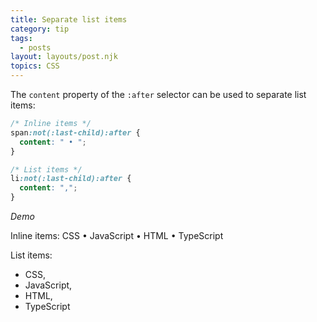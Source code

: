 ```yaml
---
title: Separate list items
category: tip
tags:
  - posts
layout: layouts/post.njk
topics: CSS
---
```


The `content` property of the `:after` selector can be used to separate list items:

```css
/* Inline items */
span:not(:last-child):after {
  content: " • ";
}

/* List items */
li:not(:last-child):after {
  content: ",";
}
```

_Demo_

<style>
.demo__tag:not(:last-child):after {
  content: " • ";
}
.demo__item:not(:last-child):after {
  content: ",";
}
</style>

Inline items:
<span class="demo__tag">CSS</span><span class="demo__tag">JavaScript</span><span class="demo__tag">HTML</span><span class="demo__tag">TypeScript</span>

List items:
<ul>
  <li class="demo__item">CSS</li>
  <li class="demo__item">JavaScript</li>
  <li class="demo__item">HTML</li>
  <li class="demo__item">TypeScript</li>
</ul>